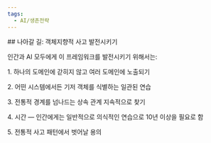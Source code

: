 ```yaml
---
tags:
  - AI/생존전략
---
```


\## 나아갈 길: 객체지향적 사고 발전시키기

인간과 AI 모두에게 이 프레임워크를 발전시키기 위해서는:

1\. 하나의 도메인에 갇히지 않고 여러 도메인에 노출되기

2\. 어떤 시스템에서든 기저 객체를 식별하는 일관된 연습

3\. 전통적 경계를 넘나드는 상속 관계 지속적으로 찾기

4\. 시간 — 인간에게는 일반적으로 의식적인 연습으로 10년 이상을 필요로 함

5\. 전통적 사고 패턴에서 벗어날 용의